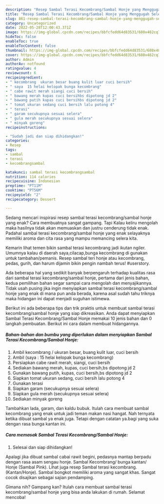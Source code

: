 ```yaml
---
description: "Resep Sambal Terasi Kecombrang/Sambal Honje yang Menggugah Selera , Mantap"
title: "Resep Sambal Terasi Kecombrang/Sambal Honje yang Menggugah Selera , Mantap"
slug: 861-resep-sambal-terasi-kecombrang-sambal-honje-yang-menggugah-selera-mantap
category: Uncategorized
date: 2022-05-28T12:00:43.371Z
image: https://img-global.cpcdn.com/recipes/bbfcfedd64d83531/680x482cq70/sambal-terasi-kecombrangsambal-honje-foto-resep-utama.jpg
hideToc: false
enableToc: true
enableTocContent: false
thumbnail: https://img-global.cpcdn.com/recipes/bbfcfedd64d83531/680x482cq70/sambal-terasi-kecombrangsambal-honje-foto-resep-utama.jpg
cover: https://img-global.cpcdn.com/recipes/bbfcfedd64d83531/680x482cq70/sambal-terasi-kecombrangsambal-honje-foto-resep-utama.jpg
author: Admin
authorAv: notfound
ratingvalue: 4
reviewcount: 6
recipeingredient:
- " kecombrang  ukuran besar buang kulit luar cuci bersih"
- " saya  15 helai kelopak bunga kecombrang"
- " cabe rawit merah siangi cuci bersih"
- " bawang merah kupas cuci bersihbs dipotong jd 2"
- " bawang putih kupas cuci bersihbs dipotong jd 2"
- " tomat ukuran sedang cuci bersih lalu potong 4"
- " terasi"
- " garam secukupnya sesuai selera"
- " gula merah secukupnya sesuai selera"
- " minyak goreng"
recipeinstructions:

- "Sudah jadi dan siap dihidangkan!"
categories:
- Resep
tags:
- sambal
- terasi
- kecombrangsambal

katakunci: sambal terasi kecombrangsambal 
nutrition: 114 calories
recipecuisine: Indonesian
preptime: "PT11M"
cooktime: "PT56M"
recipeyield: "2"
recipecategory: Dessert

---
```



Sedang mencari inspirasi resep sambal terasi kecombrang/sambal honje yang enak? Cara membuatnya sangat gampang. Tapi Kalau keliru mengolah maka hasilnya tidak akan memuaskan dan justru cenderung tidak enak. Padahal sambal terasi kecombrang/sambal honje yang enak selayaknya memiliki aroma dan cita rasa yang mampu memancing selera kita.


Kemarin lihat temen bikin sambal terasi kecombrang jadi ikutan ngiler. Umumnya kalau di daerah saya,cilacap,bunga kecombrang di gunakan untuk tambahan/pemanis. Resep sambal teri honje atau kecombrang, pedas, gurih, dan harum dijamin bikin pengin nambah terus! #userstory.

Ada beberapa hal yang sedikit banyak berpengaruh terhadap kualitas rasa dari sambal terasi kecombrang/sambal honje, pertama dari jenis bahan, kedua pemilihan bahan segar sampai cara mengolah dan menyajikannya. Tidak usah pusing jika ingin menyiapkan sambal terasi kecombrang/sambal honje yang enak di mana pun anda berada, karena asal sudah tahu triknya maka hidangan ini dapat menjadi suguhan istimewa.


Berikut ini ada beberapa tips dan trik praktis untuk membuat sambal terasi kecombrang/sambal honje yang siap dikreasikan. Anda dapat menyiapkan Sambal Terasi Kecombrang/Sambal Honje memakai 10 jenis bahan dan 0 langkah pembuatan. Berikut ini cara dalam membuat hidangannya.

<!--inarticleads1-->

##### Bahan-bahan dan bumbu yang diperlukan dalam menyiapkan Sambal Terasi Kecombrang/Sambal Honje:

1. Ambil  kecombrang / ukuran besar, buang kulit luar, cuci bersih
1. Ambil  (saya : 15 helai kelopak bunga kecombrang)
1. Persiapkan  cabe rawit merah, siangi, cuci bersih
1. Sediakan  bawang merah, kupas, cuci bersih,bs dipotong jd 2
1. Gunakan  bawang putih, kupas, cuci bersih,bs dipotong jd 2
1. Siapkan  tomat ukuran sedang, cuci bersih lalu potong 4
1. Gunakan  terasi
1. Siapkan  garam (secukupnya sesuai selera)
1. Siapkan  gula merah (secukupnya sesuai selera)
1. Sediakan  minyak goreng


Tambahkan lada, garam, dan kaldu bubuk. Itulah cara membuat sambal kecombrang yang enak untuk jadi teman makan nasi hangat. Nah ternyata ketika dibuat sambal ya enak juga. Tetapi dengan catatan ya.bagi yang suka dengan rasa bunga kantan ini. 

<!--inarticleads2-->

##### Cara memasak Sambal Terasi Kecombrang/Sambal Honje:


1. Selesai dan siap dihidangkan!

Apalagi jika dibuat sambal cabai rawit begini, pedasnya mantap berpadu dengan rasa asam sengau honje. Sambal Kecombrang/ bunga kantan/ Honje (Sambal Pink). Lihat juga resep Sambal terasi kecombrang. (Kantan/Honje). Sambal bongkot memiliki aroma yang sangat khas. Sangat cocok disajikan sebagai sajian pendamping. 

Gimana nih? Gampang kan? Itulah cara membuat sambal terasi kecombrang/sambal honje yang bisa anda lakukan di rumah. Selamat mencoba!
